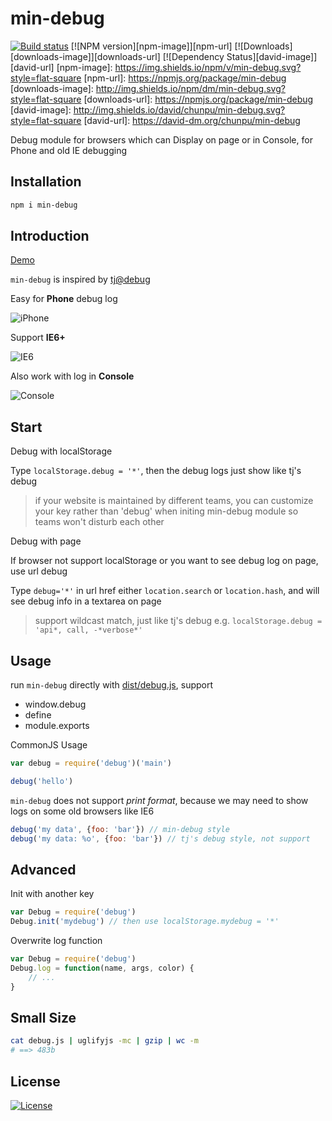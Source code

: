 min-debug
===

[![Build status][travis-image]][travis-url]
[![NPM version][npm-image]][npm-url]
[![Downloads][downloads-image]][downloads-url]
[![Dependency Status][david-image]][david-url]
[npm-image]: https://img.shields.io/npm/v/min-debug.svg?style=flat-square
[npm-url]: https://npmjs.org/package/min-debug
[downloads-image]: http://img.shields.io/npm/dm/min-debug.svg?style=flat-square
[downloads-url]: https://npmjs.org/package/min-debug
[david-image]: http://img.shields.io/david/chunpu/min-debug.svg?style=flat-square
[david-url]: https://david-dm.org/chunpu/min-debug


Debug module for browsers which can Display on page or in Console, for Phone and old IE debugging

Installation
---

```sh
npm i min-debug
```

Introduction
---

[Demo](http://chunpu.github.io/min-debug/?debug=*)

`min-debug` is inspired by [tj@debug](https://github.com/visionmedia/debug)

Easy for **Phone** debug log

![iPhone](https://cloud.githubusercontent.com/assets/4565306/5986780/3be01de8-a944-11e4-8f1d-67e39c8b56c6.png)

Support **IE6+**

![IE6](https://cloud.githubusercontent.com/assets/4565306/5986698/2ccc14d8-a93f-11e4-9126-2be906af0951.png)

Also work with log in **Console**

![Console](https://cloud.githubusercontent.com/assets/4565306/5986930/53dcd1ae-a94c-11e4-857c-99010a4a7201.png)

Start
---

Debug with localStorage

Type `localStorage.debug = '*'`, then the debug logs just show like tj's debug

> if your website is maintained by different teams, you can customize your key rather than 'debug' when initing min-debug module
> so teams won't disturb each other


Debug with page

If browser not support localStorage or you want to see debug log on page, use url debug

Type `debug='*'` in url href either `location.search` or `location.hash`, and will see debug info in a textarea on page

> support wildcast match, just like tj's debug
> e.g. `localStorage.debug = 'api*, call, -*verbose*'`


Usage
---

run `min-debug` directly with [dist/debug.js](http://chunpu.github.io/min-debug/dist/debug.js), support

- window.debug
- define
- module.exports

CommonJS Usage

```js
var debug = require('debug')('main')

debug('hello')
```

`min-debug` does not support *print format*, because we may need to show logs on some old browsers like IE6

```js
debug('my data', {foo: 'bar'}) // min-debug style
debug('my data: %o', {foo: 'bar'}) // tj's debug style, not support
```

Advanced
---

Init with another key

```js
var Debug = require('debug')
Debug.init('mydebug') // then use localStorage.mydebug = '*'
```

Overwrite log function

```js
var Debug = require('debug')
Debug.log = function(name, args, color) {
	// ...
}
```

Small Size
---

```sh
cat debug.js | uglifyjs -mc | gzip | wc -m
# ==> 483b
```

License
---

[![License][license-image]][license-url]

[travis-image]: https://img.shields.io/travis/chunpu/min-debug.svg?style=flat-square
[travis-url]: https://travis-ci.org/chunpu/min-debug
[license-image]: http://img.shields.io/npm/l/min-debug.svg?style=flat-square
[license-url]: #
